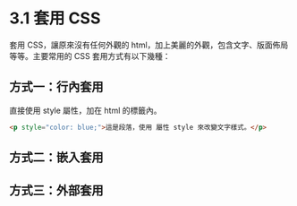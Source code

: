 # 3.1 套用 CSS

套用 CSS，讓原來沒有任何外觀的 html，加上美麗的外觀，包含文字、版面佈局等等。主要常用的 CSS 套用方式有以下幾種：

## 方式一：行內套用

直接使用 style 屬性，加在 html 的標籤內。

```html
<p style="color: blue;">這是段落，使用 屬性 style 來改變文字樣式。</p>
```

## 方式二：嵌入套用

## 方式三：外部套用



